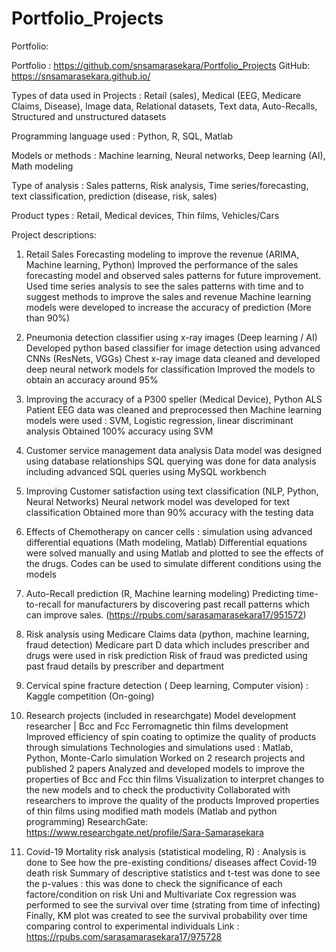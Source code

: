 # Portfolio_Projects


Portfolio: 

Portfolio : https://github.com/snsamarasekara/Portfolio_Projects
GitHub: https://snsamarasekara.github.io/ 

Types of data used in Projects : Retail (sales), Medical (EEG, Medicare Claims, Disease), Image data, Relational datasets, Text data, Auto-Recalls, Structured and unstructured datasets

Programming language used : Python, R, SQL, Matlab

Models or methods : Machine learning, Neural networks, Deep learning (AI), Math modeling 

Type of analysis : Sales patterns, Risk analysis, Time series/forecasting, text classification, prediction (disease, risk, sales)

Product types : Retail, Medical devices, Thin films, Vehicles/Cars


Project descriptions:

1. Retail Sales Forecasting modeling to improve the revenue (ARIMA, Machine learning, Python)
Improved the performance of the sales forecasting model and observed sales patterns for future improvement.
Used time series analysis to see the sales patterns with time and to suggest methods to improve the sales and revenue 
Machine learning models were developed to increase the accuracy of prediction (More than 90%)

2. Pneumonia detection classifier using x-ray images (Deep learning / AI)
Developed python based classifier for image detection using advanced CNNs (ResNets, VGGs) 
Chest x-ray image data cleaned and developed deep neural network models for classification 
Improved the models to obtain an accuracy around 95% 

3. Improving the accuracy of a P300 speller (Medical Device), Python 
ALS Patient EEG data was cleaned and preprocessed then Machine learning models were used : SVM, Logistic regression, linear discriminant analysis 
Obtained 100% accuracy using SVM 

4. Customer service management data analysis
Data model was designed using database relationships 
SQL querying was done for data analysis including advanced SQL queries using MySQL workbench

5. Improving Customer satisfaction using text classification (NLP, Python, Neural Networks)
Neural network model was developed for text classification
Obtained more than 90% accuracy with the testing data

6. Effects of Chemotherapy on cancer cells : simulation using advanced differential equations (Math modeling, Matlab)
Differential equations were solved manually and using Matlab and plotted to see the effects of the drugs.
Codes can be used to simulate different conditions using the models

7. Auto-Recall prediction (R, Machine learning modeling) 
Predicting time-to-recall for manufacturers by discovering past recall patterns which can improve sales. (https://rpubs.com/sarasamarasekara17/951572) 

8. Risk analysis using Medicare Claims data (python, machine learning, fraud detection)
Medicare part D data which includes prescriber and drugs were used in risk prediction
Risk of fraud was predicted using past fraud details by prescriber and department

9. Cervical spine fracture detection ( Deep learning, Computer vision) : Kaggle competition (On-going) 


10. Research projects (included in researchgate)
Model development researcher | Bcc and Fcc Ferromagnetic thin films development
Improved efficiency of spin coating to optimize the quality of products through simulations
Technologies and simulations used : Matlab, Python, Monte-Carlo simulation 
Worked on 2 research projects and published 2 papers
Analyzed and developed models to improve the properties of Bcc and Fcc thin films
Visualization to interpret changes to the new models and to check the productivity 
Collaborated with researchers to improve the quality of the products
Improved properties of thin films using modified math models (Matlab and python programming)
ResearchGate: https://www.researchgate.net/profile/Sara-Samarasekara

11. Covid-19 Mortality risk analysis (statistical modeling, R) : Analysis is done to See how the pre-existing conditions/ diseases affect Covid-19 death risk
Summary of descriptive statistics and t-test was done to see the p-values : this was done to check the significance of each factore/condition on risk
Uni and Multivariate Cox regression was performed to see the survival over time (strating from time of infecting) 
Finally, KM plot was created to see the survival probability over time comparing control to experimental individuals
Link : https://rpubs.com/sarasamarasekara17/975728


        

